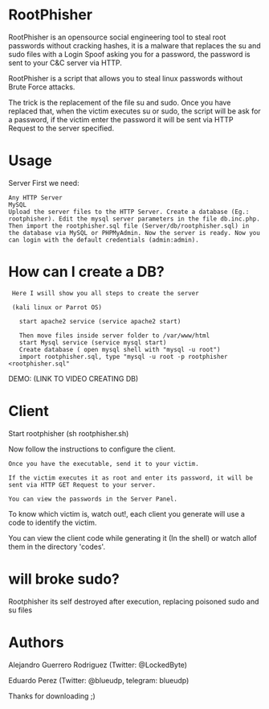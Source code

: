
# RootPhisher
RootPhisher is an opensource social engineering tool to steal root passwords without cracking hashes, it is a malware that replaces the su and sudo files with a Login Spoof asking you for a password, the password is sent to your C&C server via HTTP.

RootPhisher is a script that allows you to steal linux passwords without Brute Force attacks.

The trick is the replacement of the file su and sudo. Once you have replaced that, when the victim executes su or sudo, the script will be ask for a password, if the victim enter the password it will be sent via HTTP Request to the server specified.

# Usage
Server
 First we need:

    Any HTTP Server
    MySQL
    Upload the server files to the HTTP Server. Create a database (Eg.: rootphisher). Edit the mysql server parameters in the file db.inc.php. Then import the rootphisher.sql file (Server/db/rootphisher.sql) in the database via MySQL or PHPMyAdmin. Now the server is ready. Now you can login with the default credentials (admin:admin).
    
# How can I create a DB?
   
     Here I wsill show you all steps to create the server
      
     (kali linux or Parrot OS)
   
       start apache2 service (service apache2 start)
              
       Then move files inside server folder to /var/www/html
       start Mysql service (service mysql start)
       Create database ( open mysql shell with "mysql -u root")
       import rootphisher.sql, type "mysql -u root -p rootphisher <rootphisher.sql"
   DEMO:
     (LINK TO VIDEO CREATING DB)
           

# Client
Start rootphisher (sh rootphisher.sh)

Now follow the instructions to configure the client.

    Once you have the executable, send it to your victim.

    If the victim executes it as root and enter its password, it will be sent via HTTP GET Request to your server.

    You can view the passwords in the Server Panel.

To know which victim is, watch out!, each client you generate will use a code to identify the victim.

You can view the client code while generating it (In the shell) or watch allof them in the directory 'codes'.

# will broke sudo?
Rootphisher its self destroyed after execution, replacing poisoned sudo and su files

# Authors
Alejandro Guerrero Rodriguez (Twitter: @LockedByte)

Eduardo Perez (Twitter: @blueudp, telegram: blueudp)


Thanks for downloading ;)
